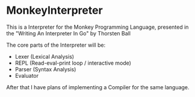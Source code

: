 # MonkeyInterpreter
This is a Interpreter for the Monkey Programming Language, presented in the "Writing An Interpreter In Go" by Thorsten Ball

The core parts of the Interpreter will be:

- Lexer (Lexical Analysis)
- REPL (Read-eval-print loop / interactive mode)
- Parser (Syntax Analysis)
- Evaluator

After that I have plans of implementing a Compiler for the same language.
